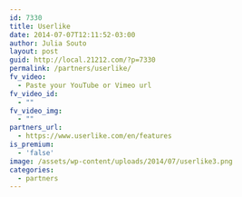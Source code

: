```yaml
---
id: 7330
title: Userlike
date: 2014-07-07T12:11:52-03:00
author: Julia Souto
layout: post
guid: http://local.21212.com/?p=7330
permalink: /partners/userlike/
fv_video:
  - Paste your YouTube or Vimeo url
fv_video_id:
  - ""
fv_video_img:
  - ""
partners_url:
  - https://www.userlike.com/en/features
is_premium:
  - 'false'
image: /assets/wp-content/uploads/2014/07/userlike3.png
categories:
  - partners
---
```

